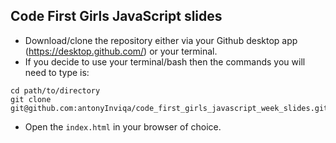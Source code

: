 ## Code First Girls JavaScript slides

* Download/clone the repository either via your Github desktop app (https://desktop.github.com/) or your terminal.
* If you decide to use your terminal/bash then the commands you will need to type is:
```
cd path/to/directory
git clone git@github.com:antonyInviqa/code_first_girls_javascript_week_slides.git
```

* Open the `index.html` in your browser of choice.

